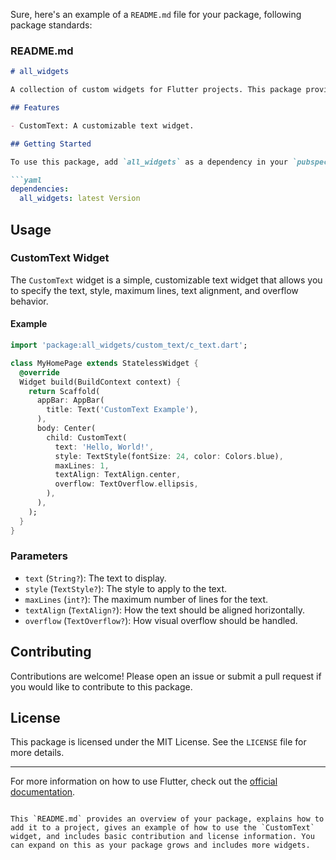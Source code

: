 Sure, here's an example of a `README.md` file for your package, following package standards:

### README.md

```markdown
# all_widgets

A collection of custom widgets for Flutter projects. This package provides reusable widgets to streamline your Flutter development process.

## Features

- CustomText: A customizable text widget.

## Getting Started

To use this package, add `all_widgets` as a dependency in your `pubspec.yaml` file:

```yaml
dependencies:
  all_widgets: latest Version
```

## Usage

### CustomText Widget

The `CustomText` widget is a simple, customizable text widget that allows you to specify the text, style, maximum lines, text alignment, and overflow behavior.

#### Example

```dart
import 'package:all_widgets/custom_text/c_text.dart';

class MyHomePage extends StatelessWidget {
  @override
  Widget build(BuildContext context) {
    return Scaffold(
      appBar: AppBar(
        title: Text('CustomText Example'),
      ),
      body: Center(
        child: CustomText(
          text: 'Hello, World!',
          style: TextStyle(fontSize: 24, color: Colors.blue),
          maxLines: 1,
          textAlign: TextAlign.center,
          overflow: TextOverflow.ellipsis,
        ),
      ),
    );
  }
}
```

### Parameters

- `text` (`String?`): The text to display.
- `style` (`TextStyle?`): The style to apply to the text.
- `maxLines` (`int?`): The maximum number of lines for the text.
- `textAlign` (`TextAlign?`): How the text should be aligned horizontally.
- `overflow` (`TextOverflow?`): How visual overflow should be handled.

## Contributing

Contributions are welcome! Please open an issue or submit a pull request if you would like to contribute to this package.

## License

This package is licensed under the MIT License. See the `LICENSE` file for more details.

---

For more information on how to use Flutter, check out the [official documentation](https://flutter.dev/).
```

This `README.md` provides an overview of your package, explains how to add it to a project, gives an example of how to use the `CustomText` widget, and includes basic contribution and license information. You can expand on this as your package grows and includes more widgets.